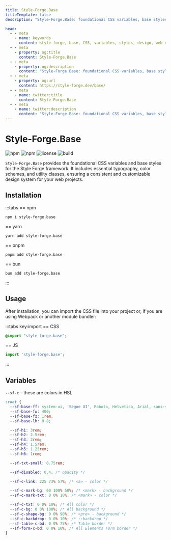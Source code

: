 ```yaml
---
title: Style-Forge.Base
titleTemplate: false
description: "Style-Forge.Base: foundational CSS variables, base styles, typography, colors, utilities for consistent design."

head:
  - - meta
    - name: keywords
      content: style-forge, base, CSS, variables, styles, design, web development, frontend, responsive, typography, colors, system-ui, HSL, lightweight, performance, consistent
  - - meta
    - property: og:title
      content: Style-Forge.Base
  - - meta
    - property: og:description
      content: "Style-Forge.Base: foundational CSS variables, base styles, typography, colors, utilities for consistent design."
  - - meta
    - property: og:url
      content: https://style-forge.dev/base/
  - - meta
    - name: twitter:title
      content: Style-Forge.Base
  - - meta
    - name: twitter:description
      content: "Style-Forge.Base: foundational CSS variables, base styles, typography, colors, utilities for consistent design."
---
```


# Style-Forge.Base

<div class="shields">

![npm](https://img.shields.io/npm/v/style-forge.base)
![npm](https://img.shields.io/npm/dm/style-forge.base)
![license](https://img.shields.io/npm/l/style-forge.base)
![build](https://github.com/Sarmaged/style-forge.base/actions/workflows/publish.yml/badge.svg)

</div>

`Style-Forge.Base` provides the foundational CSS variables and base styles for the Style Forge framework. It includes essential typography, color schemes, and utility classes, ensuring a consistent and customizable design system for your web projects.

## Installation

:::tabs
== npm
```shell
npm i style-forge.base
```
== yarn
```shell
yarn add style-forge.base
```
== pnpm
```shell
pnpm add style-forge.base
```
== bun
```shell
bun add style-forge.base
```
:::

## Usage

After installation, you can import the CSS file into your project or, if you are using Webpack or another module bundler:

:::tabs key:import
== CSS
```css
@import "style-forge.base";
```
== JS
```js
import 'style-forge.base';
```
:::

## Variables

`--sf-c` - these are colors in HSL

```css
:root {
  --sf-base-ff: system-ui, 'Segoe UI', Roboto, Helvetica, Arial, sans-serif, 'Apple Color Emoji', 'Segoe UI Emoji', 'Segoe UI Symbol';
  --sf-base-fw: 400;
  --sf-base-fz: 1rem;
  --sf-base-lh: 0.8;

  --sf-h1: 3rem;
  --sf-h2: 2.5rem;
  --sf-h3: 2rem;
  --sf-h4: 1.5rem;
  --sf-h5: 1.25rem;
  --sf-h6: 1rem;

  --sf-txt-small: 0.75rem;

  --sf-disabled: 0.4; /* opacity */

  --sf-c-link: 225 73% 57%; /* <a> - color */

  --sf-c-mark-bg: 60 100% 50%; /* <mark> - background */
  --sf-c-mark-txt: 0 0% 10%; /* <mark> - color */

  --sf-c-txt: 0 0% 10%; /* All color */
  --sf-c-bg: 0 0% 100%; /* All background */
  --sf-c-shape-bg: 0 0% 90%; /* <pre> - background */
  --sf-c-backdrop: 0 0% 10%; /* ::backdrop */
  --sf-table-c-bd: 0 0% 75%; /* Table border */
  --sf-form-c-bd: 0 0% 10%; /* All Elements Form border */
}
```

